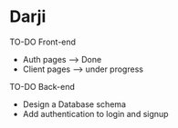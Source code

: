 # Darji
TO-DO Front-end
* Auth pages --> Done
* Client pages --> under progress

TO-DO Back-end
* Design a Database schema
* Add authentication to login and signup
